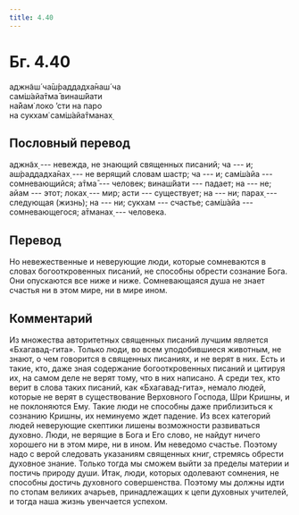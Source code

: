 ```yaml
---
title: 4.40
---
```


# Бг. 4.40
аджн̃аш́ ча̄ш́раддадха̄наш́ ча<br/>
сам̇ш́айа̄тма̄ винаш́йати<br/>
на̄йам̇ локо ’сти на паро<br/>
на сукхам̇ сам̇ш́айа̄тманах̣
## Пословный перевод

аджн̃ах̣ --- невежда, не знающий священных писаний; ча --- и;
аш́раддадха̄нах̣ --- не верящий словам шастр; ча --- и; сам̇ш́айа ---
сомневающийся; а̄тма̄ --- человек; винаш́йати --- падает; на --- не; айам
--- этот; локах̣ --- мир; асти --- существует; на --- ни; парах̣ ---
следующая (жизнь); на --- ни; сукхам --- счастье; сам̇ш́айа ---
сомневающегося; а̄тманах̣ --- человека.

## Перевод

Но невежественные и неверующие люди, которые сомневаются в словах
богооткровенных писаний, не способны обрести сознание Бога. Они
опускаются все ниже и ниже. Сомневающаяся душа не знает счастья ни в
этом мире, ни в мире ином.

## Комментарий

Из множества авторитетных священных писаний лучшим является
«Бхагавад-гита». Только люди, во всем уподобившиеся животным, не знают,
о чем говорится в священных писаниях, и не верят в них. Есть и такие,
кто, даже зная содержание богооткровенных писаний и цитируя их, на самом
деле не верят тому, что в них написано. А среди тех, кто верит в слова
таких писаний, как «Бхагавад-гита», немало людей, которые не верят в
существование Верховного Господа, Шри Кришны, и не поклоняются Ему.
Такие люди не способны даже приблизиться к сознанию Кришны, их неминуемо
ждет падение. Из всех категорий людей неверующие скептики лишены
возможности развиваться духовно. Люди, не верящие в Бога и Его слово, не
найдут ничего хорошего ни в этом мире, ни в ином. Им неведомо счастье.
Поэтому надо с верой следовать указаниям священных книг, стремясь
обрести духовное знание. Только тогда мы сможем выйти за пределы материи
и постичь природу души. Итак, люди, которых одолевают сомнения, не
способны достичь духовного совершенства. Поэтому мы должны идти по
стопам великих ачарьев, принадлежащих к цепи духовных учителей, и тогда
наша жизнь увенчается успехом.
